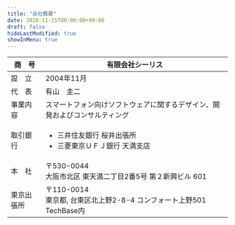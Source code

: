 ```yaml
---
title: "会社概要"
date: 2020-11-15T00:00:00+09:00
draft: false
hideLastModified: true
showInMenu: true
---
```


|  商　号  |  有限会社シーリス  |
| ---- | ---- |
|  設　立  |  2004年11月  |
|  代　表  |  有山　圭二  |
|  事業内容  |  スマートフォン向けソフトウェアに関するデザイン、開発およびコンサルティング  |
|  取引銀行  |  <ul><li>三井住友銀行 桜井出張所</li><li>三菱東京ＵＦＪ銀行 天満支店</li></ul>  |
|  本　社  |  〒530-0044<br> 大阪市北区 東天満二丁目2番5号 第２新興ビル 601  |
|  東京出張所  |  〒110-0014<br> 東京都, 台東区北上野2-8-4 コンフォート上野501 TechBase内  |

